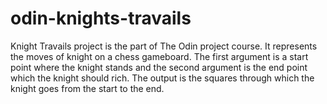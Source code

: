 # odin-knights-travails

Knight Travails project is the part of The Odin project course.
It represents the moves of knight on a chess gameboard.
The first argument is a start point where the knight stands and the second argument is the end point
which the knight should rich. The output is the squares through which the knight goes from the start 
to the end.